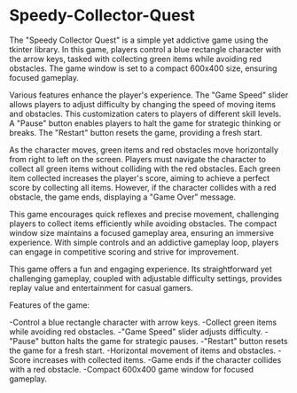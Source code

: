 # Speedy-Collector-Quest

The "Speedy Collector Quest" is a simple yet addictive game using the tkinter library. In this game, players control a blue rectangle character with the arrow keys, tasked with collecting green items while avoiding red obstacles. The game window is set to a compact 600x400 size, ensuring focused gameplay.

Various features enhance the player's experience. The "Game Speed" slider allows players to adjust difficulty by changing the speed of moving items and obstacles. This customization caters to players of different skill levels. A "Pause" button enables players to halt the game for strategic thinking or breaks. The "Restart" button resets the game, providing a fresh start.

As the character moves, green items and red obstacles move horizontally from right to left on the screen. Players must navigate the character to collect all green items without colliding with the red obstacles. Each green item collected increases the player's score, aiming to achieve a perfect score by collecting all items. However, if the character collides with a red obstacle, the game ends, displaying a "Game Over" message.

This game encourages quick reflexes and precise movement, challenging players to collect items efficiently while avoiding obstacles. The compact window size maintains a focused gameplay area, ensuring an immersive experience. With simple controls and an addictive gameplay loop, players can engage in competitive scoring and strive for improvement.

This game offers a fun and engaging experience. Its straightforward yet challenging gameplay, coupled with adjustable difficulty settings, provides replay value and entertainment for casual gamers.

Features of the game:

-Control a blue rectangle character with arrow keys.
-Collect green items while avoiding red obstacles.
-"Game Speed" slider adjusts difficulty.
-"Pause" button halts the game for strategic pauses.
-"Restart" button resets the game for a fresh start.
-Horizontal movement of items and obstacles.
-Score increases with collected items.
-Game ends if the character collides with a red obstacle.
-Compact 600x400 game window for focused gameplay.







